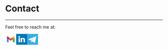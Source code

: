 # Contact
-------------------------
Feel free to reach me at:

<div class="container">
   <div class="item">
      <a href="mailto:pkramadugu@gmail.com" target="_blank">
      <img align="left" width="35px" src="https://raw.githubusercontent.com/edent/SuperTinyIcons/master/images/svg/gmail.svg" />
      </a>
   </div>
   <div class="item">
      <a href="https://www.linkedin.com/in/pavankramadugu/" target="_blank">
      <img align="left" width="35px" src="https://raw.githubusercontent.com/edent/SuperTinyIcons/099dc12b59179d07d534069bc8551718f786d91a/images/svg/linkedin.svg" />
      </a>
   </div>
   <div class="item">
      <a href="https://t.me/PavanK57" target="_blank">
      <img align="left" width="35px" src="https://raw.githubusercontent.com/edent/SuperTinyIcons/master/images/svg/telegram.svg" />
      </a>
   </div>
</div>